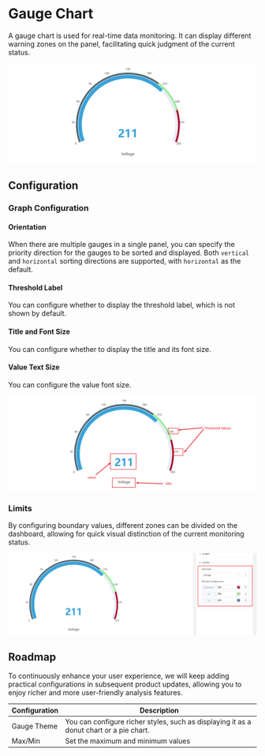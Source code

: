# Gauge Chart

A gauge chart is used for real-time data monitoring. It can display different warning zones on the panel, facilitating quick judgment of the current status.

![gauge chart demo](./images/gauge-demo.png)

## Configuration

### Graph Configuration

#### Orientation

When there are multiple gauges in a single panel, you can specify the priority direction for the gauges to be sorted and displayed. Both `vertical` and `horizontal` sorting directions are supported, with `horizontal` as the default.

#### Threshold Label

You can configure whether to display the threshold label, which is not shown by default.

#### Title and Font Size

You can configure whether to display the title and its font size.

#### Value Text Size

You can configure the value font size.

![gauge](./images/gauge-items.png)

### Limits

By configuring boundary values, different zones can be divided on the dashboard, allowing for quick visual distinction of the current monitoring status.

![gauge](./images/gauge-limit.png)

## Roadmap

To continuously enhance your user experience, we will keep adding practical configurations in subsequent product updates, allowing you to enjoy richer and more user-friendly analysis features.

| Configuration  | Description                                               |
|------------|--------------------------------------------------------------|
| Gauge Theme  | You can configure richer styles, such as displaying it as a donut chart or a pie chart.   |
| Max/Min | Set the maximum and minimum values    |
